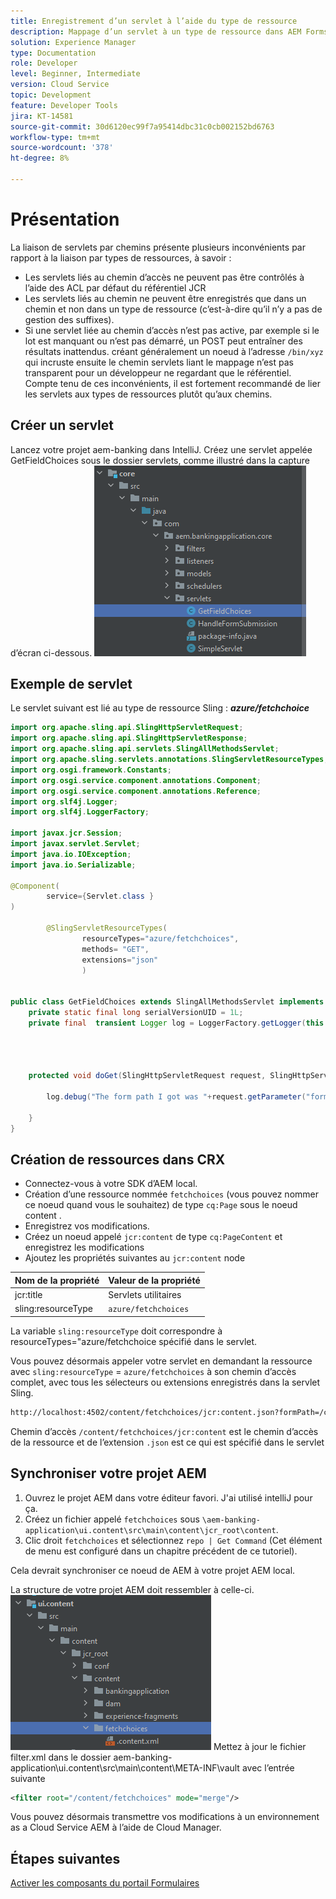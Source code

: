 ```yaml
---
title: Enregistrement d’un servlet à l’aide du type de ressource
description: Mappage d’un servlet à un type de ressource dans AEM Forms CS
solution: Experience Manager
type: Documentation
role: Developer
level: Beginner, Intermediate
version: Cloud Service
topic: Development
feature: Developer Tools
jira: KT-14581
source-git-commit: 30d6120ec99f7a95414dbc31c0cb002152bd6763
workflow-type: tm+mt
source-wordcount: '378'
ht-degree: 8%

---
```


# Présentation

La liaison de servlets par chemins présente plusieurs inconvénients par rapport à la liaison par types de ressources, à savoir :

* Les servlets liés au chemin d’accès ne peuvent pas être contrôlés à l’aide des ACL par défaut du référentiel JCR
* Les servlets liés au chemin ne peuvent être enregistrés que dans un chemin et non dans un type de ressource (c’est-à-dire qu’il n’y a pas de gestion des suffixes).
* Si une servlet liée au chemin d’accès n’est pas active, par exemple si le lot est manquant ou n’est pas démarré, un POST peut entraîner des résultats inattendus. créant généralement un noeud à l’adresse `/bin/xyz` qui incruste ensuite le chemin servlets liant le mappage n’est pas transparent pour un développeur ne regardant que le référentiel. Compte tenu de ces inconvénients, il est fortement recommandé de lier les servlets aux types de ressources plutôt qu’aux chemins.

## Créer un servlet

Lancez votre projet aem-banking dans IntelliJ. Créez une servlet appelée GetFieldChoices sous le dossier servlets, comme illustré dans la capture d’écran ci-dessous.
![choix](assets/fetchchoices.png)

## Exemple de servlet

Le servlet suivant est lié au type de ressource Sling : _**azure/fetchchoice**_



```java
import org.apache.sling.api.SlingHttpServletRequest;
import org.apache.sling.api.SlingHttpServletResponse;
import org.apache.sling.api.servlets.SlingAllMethodsServlet;
import org.apache.sling.servlets.annotations.SlingServletResourceTypes;
import org.osgi.framework.Constants;
import org.osgi.service.component.annotations.Component;
import org.osgi.service.component.annotations.Reference;
import org.slf4j.Logger;
import org.slf4j.LoggerFactory;

import javax.jcr.Session;
import javax.servlet.Servlet;
import java.io.IOException;
import java.io.Serializable;

@Component(
        service={Servlet.class }
)

        @SlingServletResourceTypes(
                resourceTypes="azure/fetchchoices",
                methods= "GET",
                extensions="json"
                )


public class GetFieldChoices extends SlingAllMethodsServlet implements Serializable {
    private static final long serialVersionUID = 1L;
    private final  transient Logger log = LoggerFactory.getLogger(this.getClass());


   

    protected void doGet(SlingHttpServletRequest request, SlingHttpServletResponse response) {

        log.debug("The form path I got was "+request.getParameter("formPath"));

    }
}
```

## Création de ressources dans CRX

* Connectez-vous à votre SDK d’AEM local.
* Création d’une ressource nommée `fetchchoices` (vous pouvez nommer ce noeud quand vous le souhaitez) de type `cq:Page` sous le noeud content .
* Enregistrez vos modifications.
* Créez un noeud appelé `jcr:content` de type `cq:PageContent` et enregistrez les modifications
* Ajoutez les propriétés suivantes au `jcr:content` node

| Nom de la propriété | Valeur de la propriété |
|--------------------|--------------------|
| jcr:title | Servlets utilitaires |
| sling:resourceType | `azure/fetchchoices` |


La variable `sling:resourceType` doit correspondre à resourceTypes=&quot;azure/fetchchoice spécifié dans le servlet.

Vous pouvez désormais appeler votre servlet en demandant la ressource avec `sling:resourceType` = `azure/fetchchoices` à son chemin d’accès complet, avec tous les sélecteurs ou extensions enregistrés dans la servlet Sling.

```html
http://localhost:4502/content/fetchchoices/jcr:content.json?formPath=/content/forms/af/forrahul/jcr:content/guideContainer
```

Chemin d’accès `/content/fetchchoices/jcr:content` est le chemin d’accès de la ressource et de l’extension `.json` est ce qui est spécifié dans le servlet

## Synchroniser votre projet AEM

1. Ouvrez le projet AEM dans votre éditeur favori. J&#39;ai utilisé intelliJ pour ça.
1. Créez un fichier appelé `fetchchoices` sous `\aem-banking-application\ui.content\src\main\content\jcr_root\content`.
1. Clic droit `fetchchoices` et sélectionnez `repo | Get Command` (Cet élément de menu est configuré dans un chapitre précédent de ce tutoriel).

Cela devrait synchroniser ce noeud de AEM à votre projet AEM local.

La structure de votre projet AEM doit ressembler à celle-ci.
![resource-resolver](assets/mapping-servlet-resource.png)
Mettez à jour le fichier filter.xml dans le dossier aem-banking-application\ui.content\src\main\content\META-INF\vault avec l’entrée suivante

```xml
<filter root="/content/fetchchoices" mode="merge"/>
```

Vous pouvez désormais transmettre vos modifications à un environnement as a Cloud Service AEM à l’aide de Cloud Manager.

## Étapes suivantes

[Activer les composants du portail Formulaires](./forms-portal-components.md)



